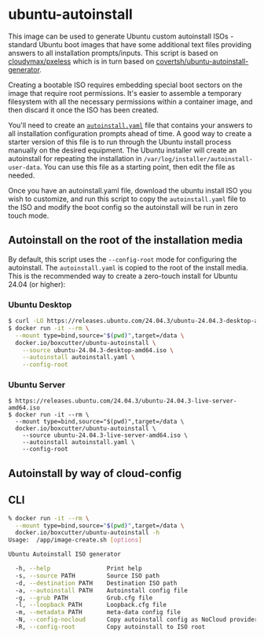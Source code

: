 # ubuntu-autoinstall

This image can be used to generate Ubuntu custom autoinstall ISOs - standard Ubuntu boot images that have some additional text files providing answers to all installation prompts/inputs. This script is based
on [cloudymax/pxeless](https://github.com/cloudymax/pxeless) which is in
turn based on [covertsh/ubuntu-autoinstall-generator](https://github.com/covertsh/ubuntu-autoinstall-generator).

Creating a bootable ISO requires embedding special boot sectors on the image that require root permissions. It's easier to assemble a temporary filesystem with all the necessary permissions within a container image, and then discard it once the ISO has been created.

You'll need to create an [`autoinstall.yaml`](https://canonical-subiquity.readthedocs-hosted.com/en/latest/reference/autoinstall-reference.html#interactive-sections)
file that contains your answers to all installation configuration prompts ahead of time. A good way to create a starter version of this file is to run through the Ubuntu install process manually on the desired equipment. The  Ubuntu installer will create an autoinstall for repeating the installation in `/var/log/installer/autoinstall-user-data`. You can use this file as a starting point, then edit the file as needed.

Once you have an autoinstall.yaml file, download the ubuntu install ISO you wish to customize, and run this script to copy the `autoinstall.yaml` file to the ISO and modify the boot config so the autoinstall will be run in zero touch mode.

## Autoinstall on the root of the installation media

By default, this script uses the `--config-root` mode for configuring the autoinstall. The `autoinstall.yaml` is copied to the root of the install media. This is the recommended way to create a zero-touch install for Ubuntu 24.04 (or higher):

### Ubuntu Desktop

```bash
$ curl -LO https://releases.ubuntu.com/24.04.3/ubuntu-24.04.3-desktop-amd64.iso
$ docker run -it --rm \
  --mount type=bind,source="$(pwd)",target=/data \
  docker.io/boxcutter/ubuntu-autoinstall \
    --source ubuntu-24.04.3-desktop-amd64.iso \
    --autoinstall autoinstall.yaml \
    --config-root
```

### Ubuntu Server

```
$ https://releases.ubuntu.com/24.04.3/ubuntu-24.04.3-live-server-amd64.iso
$ docker run -it --rm \
  --mount type=bind,source="$(pwd)",target=/data \
  docker.io/boxcutter/ubuntu-autoinstall \
    --source ubuntu-24.04.3-live-server-amd64.iso \
    --autoinstall autoinstall.yaml \
    --config-root
```

## Autoinstall by way of cloud-config



## CLI

```bash
% docker run -it --rm \
  --mount type=bind,source="$(pwd)",target=/data \
  docker.io/boxcutter/ubuntu-autoinstall -h
Usage:  /app/image-create.sh [options]

Ubuntu Autoinstall ISO generator

  -h, --help                Print help
  -s, --source PATH         Source ISO path
  -d, --destination PATH    Destination ISO path
  -a, --autoinstall PATH    Autoinstall config file
  -g, --grub PATH           Grub.cfg file
  -l, --loopback PATH       Loopback.cfg file
  -m, --metadata PATH       meta-data config file
  -N, --config-nocloud      Copy autoinstall config as NoCloud provider
  -R, --config-root         Copy autoinstall to ISO root
```
